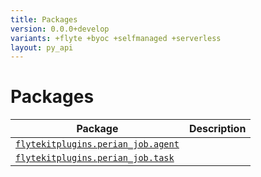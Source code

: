 ```yaml
---
title: Packages
version: 0.0.0+develop
variants: +flyte +byoc +selfmanaged +serverless
layout: py_api
---
```


# Packages

| Package | Description |
|-|-|
| [`flytekitplugins.perian_job.agent`](flytekitplugins.perian_job.agent) |  |
| [`flytekitplugins.perian_job.task`](flytekitplugins.perian_job.task) |  |
